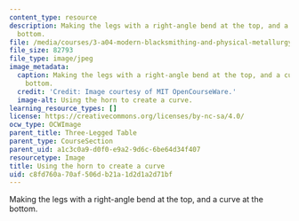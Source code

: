 ```yaml
---
content_type: resource
description: Making the legs with a right-angle bend at the top, and a curve at the
  bottom.
file: /media/courses/3-a04-modern-blacksmithing-and-physical-metallurgy-fall-2008/c8fd760a70af506db21a1d2d1a2d71bf_088.jpg
file_size: 82793
file_type: image/jpeg
image_metadata:
  caption: Making the legs with a right-angle bend at the top, and a curve at the
    bottom.
  credit: 'Credit: Image courtesy of MIT OpenCourseWare.'
  image-alt: Using the horn to create a curve.
learning_resource_types: []
license: https://creativecommons.org/licenses/by-nc-sa/4.0/
ocw_type: OCWImage
parent_title: Three-Legged Table
parent_type: CourseSection
parent_uid: a1c3c0a9-d0f0-e9a2-9d6c-6be64d34f407
resourcetype: Image
title: Using the horn to create a curve
uid: c8fd760a-70af-506d-b21a-1d2d1a2d71bf
---
```

Making the legs with a right-angle bend at the top, and a curve at the bottom.